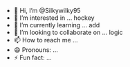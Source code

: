 - 👋 Hi, I’m @Silkywilky95
- 👀 I’m interested in ... hockey
- 🌱 I’m currently learning ... add
- 💞️ I’m looking to collaborate on ... logic
- 📫 How to reach me ...
- 😄 Pronouns: ...
- ⚡ Fun fact: ...

<!---
Silkywilky95/Silkywilky95 is a ✨ special ✨ repository because its `README.md` (this file) appears on your GitHub profile.
You can click the Preview link to take a look at your changes.
--->
